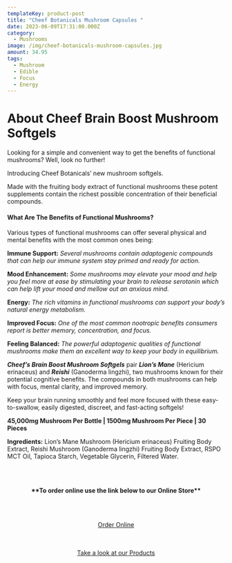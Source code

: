 ```yaml
---
templateKey: product-post
title: "Cheef Botanicals Mushroom Capsules "
date: 2023-06-09T17:31:00.000Z
category:
  - Mushrooms
image: /img/cheef-botanicals-mushroom-capsules.jpg
amount: 34.95
tags:
  - Mushroom
  - Edible
  - Focus
  - Energy
---
```

# **About Cheef Brain Boost Mushroom Softgels**

Looking for a simple and convenient way to get the benefits of functional mushrooms? Well, look no further! 

Introducing Cheef Botanicals’ new mushroom softgels.

Made with the fruiting body extract of functional mushrooms these potent supplements contain the richest possible concentration of their beneficial compounds.

#### **What Are The Benefits of Functional Mushrooms?**

Various types of functional mushrooms can offer several physical and mental benefits with the most common ones being:

**Immune Support:** *Several mushrooms contain adaptogenic compounds that can help our immune system stay primed and ready for action.* 

**Mood Enhancement:** *Some mushrooms may elevate your mood and help you feel more at ease by stimulating your brain to release serotonin which can help lift your mood and mellow out an anxious mind.*

**Energy:** *The rich vitamins in functional mushrooms can support your body’s natural energy metabolism.*

**Improved Focus:** *One of the most common nootropic benefits consumers report is better memory, concentration, and focus.*

**Feeling Balanced:** *The powerful adaptogenic qualities of functional mushrooms make them an excellent way to keep your body in equilibrium.*

***Cheef’s Brain Boost Mushroom Softgels*** pair ***Lion’s Mane*** (Hericium erinaceus) and ***Reishi*** (Ganoderma lingzhi), two mushrooms known for their potential cognitive benefits. The compounds in both mushrooms can help with focus, mental clarity, and improved memory.

Keep your brain running smoothly and feel more focused with these easy-to-swallow, easily digested, discreet, and fast-acting softgels!

**45,000mg Mushroom Per Bottle | 1500mg Mushroom Per Piece | 30 Pieces**

**Ingredients:** Lion’s Mane Mushroom (Hericium erinaceus) Fruiting Body Extract, Reishi Mushroom (Ganoderma lingzhi) Fruiting Body Extract, RSPO MCT Oil, Tapioca Starch, Vegetable Glycerin, Filtered Water.

<br><br>

<Center>

**\*\*To order online use the link below to our Online Store\*\***

<br><br>

<Center><a class="link-view-more-products" target="_blank" href="https://capitalcbd.shop/product/">Order Online</a></

<br><br><br>

<Center><a class="link-view-more-products" target="_blank" href="https://capitalamericanshaman.com/products">Take a look at our Products</a></Center>

<br><br>